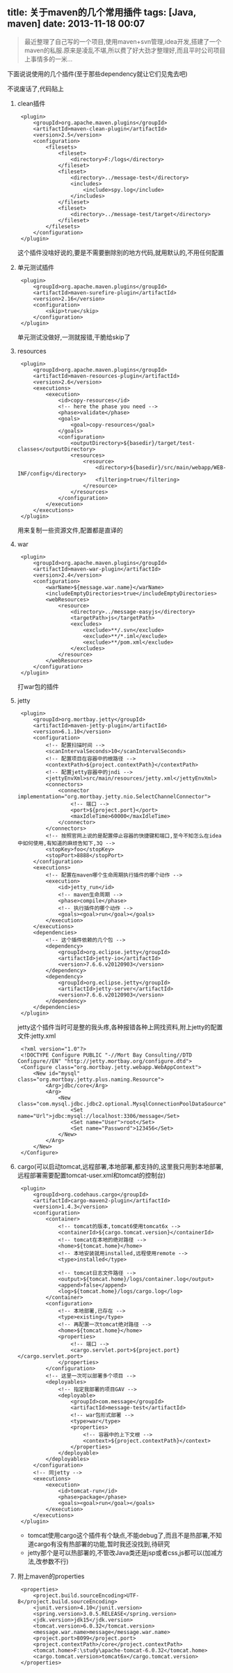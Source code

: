 title: 关于maven的几个常用插件
tags: [Java, maven]
date: 2013-11-18 00:07
---
> 最近整理了自己写的一个项目,使用maven+svn管理,idea开发,搭建了一个maven的私服.原来是凌乱不堪,所以费了好大劲才整理好,而且平时公司项目上事情多的一米...

下面说说使用的几个插件(至于那些dependency就让它们见鬼去吧)

不说废话了,代码贴上

1. clean插件

		<plugin>
		    <groupId>org.apache.maven.plugins</groupId>
		    <artifactId>maven-clean-plugin</artifactId>
		    <version>2.5</version>
		    <configuration>
		        <filesets>
		            <fileset>
		                <directory>F:/logs</directory>
		            </fileset>
		            <fileset>
		                <directory>../message-test</directory>
		                <includes>
		                    <include>spy.log</include>
		                </includes>
		            </fileset>
		            <fileset>
		                <directory>../message-test/target</directory>
		            </fileset>
		        </filesets>
		    </configuration>
		</plugin>
	这个插件没啥好说的,要是不需要删除别的地方代码,就用默认的,不用任何配置
2. 单元测试插件

		<plugin>
		    <groupId>org.apache.maven.plugins</groupId>
		    <artifactId>maven-surefire-plugin</artifactId>
		    <version>2.16</version>
		    <configuration>
		        <skip>true</skip>
		    </configuration>
		</plugin>
	单元测试没做好,一测就报错,干脆给skip了
3. resources

		<plugin>
		    <groupId>org.apache.maven.plugins</groupId>
		    <artifactId>maven-resources-plugin</artifactId>
		    <version>2.6</version>
		    <executions>
		        <execution>
		            <id>copy-resources</id>
		            <!-- here the phase you need -->
		            <phase>validate</phase>
		            <goals>
		                <goal>copy-resources</goal>
		            </goals>
		            <configuration>
		                <outputDirectory>${basedir}/target/test-classes</outputDirectory>
		                <resources>
		                    <resource>
		                        <directory>${basedir}/src/main/webapp/WEB-INF/config</directory>
		                        <filtering>true</filtering>
		                    </resource>
		                </resources>
		            </configuration>
		        </execution>
		    </executions>
		</plugin>
	用来复制一些资源文件,配置都是直译的
4. war

		<plugin>
		    <groupId>org.apache.maven.plugins</groupId>
		    <artifactId>maven-war-plugin</artifactId>
		    <version>2.4</version>
		    <configuration>
		        <warName>${message.war.name}</warName>
		        <includeEmptyDirectories>true</includeEmptyDirectories>
		        <webResources>
		            <resource>
		                <directory>../message-easyjs</directory>
		                <targetPath>js</targetPath>
		                <excludes>
		                    <exclude>**/.svn</exclude>
		                    <exclude>**/*.iml</exclude>
		                    <exclude>**/pom.xml</exclude>
		                </excludes>
		            </resource>
		        </webResources>
		    </configuration>
		</plugin>
	打war包的插件
5. jetty

		<plugin>
		    <groupId>org.mortbay.jetty</groupId>
		    <artifactId>maven-jetty-plugin</artifactId>
		    <version>6.1.10</version>
		    <configuration>
		        <!-- 配置扫描时间 -->
		        <scanIntervalSeconds>10</scanIntervalSeconds>
		        <!-- 配置项目在容器中的根路径 -->
		        <contextPath>${project.contextPath}</contextPath>
		        <!-- 配置jetty容器中的jndi -->
		        <jettyEnvXml>src/main/resources/jetty.xml</jettyEnvXml>
		        <connectors>
		            <connector implementation="org.mortbay.jetty.nio.SelectChannelConnector">
		                <!-- 端口 -->
		                <port>${project.port}</port>
		                <maxIdleTime>60000</maxIdleTime>
		            </connector>
		        </connectors>
		        <!-- 按照官网上说的是配置停止容器的快捷键和端口,至今不知怎么在idea中如何使用,有知道的麻烦告知下,3Q -->
		        <stopKey>foo</stopKey>
		        <stopPort>8888</stopPort>
		    </configuration>
		    <executions>
		        <!-- 配置在maven哪个生命周期执行插件的哪个动作 -->
		        <execution>
		            <id>jetty_run</id>
		            <!-- maven生命周期 -->
		            <phase>compile</phase>
		            <!-- 执行插件的哪个动作 -->
		            <goals><goal>run</goal></goals>
		        </execution>
		    </executions>
		    <dependencies>
		        <!-- 这个插件依赖的几个包 -->
		        <dependency>
		            <groupId>org.eclipse.jetty</groupId>
		            <artifactId>jetty-io</artifactId>
		            <version>7.6.6.v20120903</version>
		        </dependency>
		        <dependency>
		            <groupId>org.eclipse.jetty</groupId>
		            <artifactId>jetty-server</artifactId>
		            <version>7.6.6.v20120903</version>
		        </dependency>
		    </dependencies>
		</plugin>
	jetty这个插件当时可是整的我头疼,各种报错各种上网找资料,附上jetty的配置文件:jetty.xml
		
		<?xml version="1.0"?>
		<!DOCTYPE Configure PUBLIC "-//Mort Bay Consulting//DTD Configure//EN" "http://jetty.mortbay.org/configure.dtd">
		<Configure class="org.mortbay.jetty.webapp.WebAppContext">
		    <New id="mysql" class="org.mortbay.jetty.plus.naming.Resource">
		        <Arg>jdbc/core</Arg>
		        <Arg>
		            <New class="com.mysql.jdbc.jdbc2.optional.MysqlConnectionPoolDataSource">
		                <Set name="Url">jdbc:mysql://localhost:3306/message</Set>
		                <Set name="User">root</Set>
		                <Set name="Password">123456</Set>
		            </New>
		        </Arg>
		    </New>
		</Configure>
6. cargo(可以启动tomcat,远程部署,本地部署,都支持的,这里我只用到本地部署,远程部署需要配置tomcat-user.xml和tomcat的控制台)
	
		<plugin>
		    <groupId>org.codehaus.cargo</groupId>
		    <artifactId>cargo-maven2-plugin</artifactId>
		    <version>1.4.3</version>
		    <configuration>
		        <container>
		            <!-- tomcat的版本,tomcat6使用tomcat6x -->
		            <containerId>${cargo.tomcat.version}</containerId>
		            <!-- tomcat在本地的绝对路径 -->
		            <home>${tomcat.home}</home>
		            <!-- 本地安装就用installed,远程使用remote -->
		            <type>installed</type>
		 
		            <!-- tomcat日志文件路径 -->
		            <output>${tomcat.home}/logs/container.log</output>
		            <append>false</append>
		            <log>${tomcat.home}/logs/cargo.log</log>
		        </container>
		        <configuration>
		            <!-- 本地部署,已存在 -->
		            <type>existing</type>
		            <!-- 再配置一次tomcat绝对路径 -->
		            <home>${tomcat.home}</home>
		            <properties>
		                <!-- 端口 -->
		                <cargo.servlet.port>${project.port}</cargo.servlet.port>
		            </properties>
		        </configuration>
		        <!-- 这里一次可以部署多个项目 -->
		        <deployables>
		            <!-- 指定我部署的项目GAV -->
		            <deployable>
		                <groupId>com.message</groupId>
		                <artifactId>message-test</artifactId>
		                <!-- war包形式部署 -->
		                <type>war</type>
		                <properties>
		                    <!-- 容器中的上下文根 -->
		                    <context>${project.contextPath}</context>
		                </properties>
		            </deployable>
		        </deployables>
		    </configuration>
		    <!-- 同jetty -->
		    <executions>
		        <execution>
		            <id>tomcat-run</id>
		            <phase>package</phase>
		            <goals><goal>run</goal></goals>
		        </execution>
		    </executions>
		</plugin>
	- tomcat使用cargo这个插件有个缺点,不能debug了,而且不是热部署,不知道cargo有没有热部署的功能,暂时我还没找到,待研究 
	- jetty那个是可以热部署的,不管改Java类还是jsp或者css,js都可以(加减方法,改参数不行)
7. 附上maven的properties

		<properties>
		    <project.build.sourceEncoding>UTF-8</project.build.sourceEncoding>
		    <junit.version>4.10</junit.version>
		    <spring.version>3.0.5.RELEASE</spring.version>
		    <jdk.version>jdk15</jdk.version>
		    <tomcat.version>6.0.32</tomcat.version>
		    <message.war.name>message</message.war.name>
		    <project.port>8099</project.port>
		    <project.contextPath>/core</project.contextPath>
		    <tomcat.home>F:\study\apache-tomcat-6.0.32</tomcat.home>
		    <cargo.tomcat.version>tomcat6x</cargo.tomcat.version>
		</properties>   